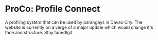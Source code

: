 # ProCo: Profile Connect

A profiling system that can be used by barangays in Davao City. The website is currently on a verge of a major update which would change it's face and structure. 
Stay tuned!git